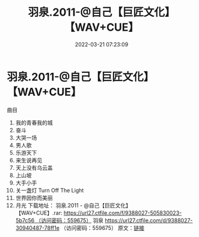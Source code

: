 ﻿---
title: 羽泉.2011-@自己【巨匠文化】【WAV+CUE】
date: 2022-03-21 07:23:09
categories: WAV车载音乐、镜像
tags: 华语中文
---
# 羽泉.2011-@自己【巨匠文化】【WAV+CUE】

曲目
01. 我的青春我的城
02. 奋斗
03. 大哭一场
04. 男人歌
05. 乐游天下
06. 来生说再见
07. 天上没有乌云盖
08. 上山坡
09. 大手小手
10. 关一盏灯 Turn Off The
Light
11. 世界因你而美丽
12. 月光
下载地址：
羽泉.2011 - @自己【巨匠文化】【WAV+CUE】.rar: https://url27.ctfile.com/f/9388027-505830023-5b7c56 （访问密码：559675）
羽泉
https://url27.ctfile.com/d/9388027-30940487-78ff1e
（访问密码：559675）
原文：[链接](https://blog.sina.com.cn/s/blog_1647c7e7601030wb0.html)
